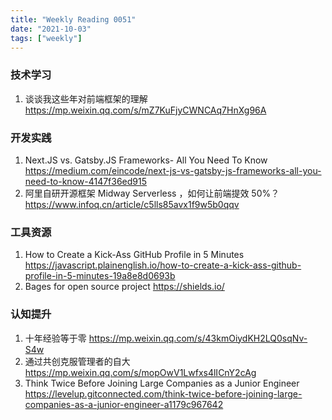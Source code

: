 ```yaml
---
title: "Weekly Reading 0051"
date: "2021-10-03"
tags: ["weekly"]
---
```


### 技术学习
1. 谈谈我这些年对前端框架的理解 https://mp.weixin.qq.com/s/mZ7KuFjyCWNCAq7HnXg96A


### 开发实践
1. Next.JS vs. Gatsby.JS Frameworks- All You Need To Know https://medium.com/eincode/next-js-vs-gatsby-js-frameworks-all-you-need-to-know-4147f36ed915
2. 阿里自研开源框架 Midway Serverless ，如何让前端提效 50%？ https://www.infoq.cn/article/c5lls85avx1f9w5b0qqv


### 工具资源
1. How to Create a Kick-Ass GitHub Profile in 5 Minutes https://javascript.plainenglish.io/how-to-create-a-kick-ass-github-profile-in-5-minutes-19a8e8d0693b
2. Bages for open source project https://shields.io/ 


### 认知提升
1. 十年经验等于零 https://mp.weixin.qq.com/s/43kmOiydKH2LQ0sqNv-S4w
2. 通过共创克服管理者的自大 https://mp.weixin.qq.com/s/mopOwV1Lwfxs4lICnY2cAg
3. Think Twice Before Joining Large Companies as a Junior Engineer https://levelup.gitconnected.com/think-twice-before-joining-large-companies-as-a-junior-engineer-a1179c967642
